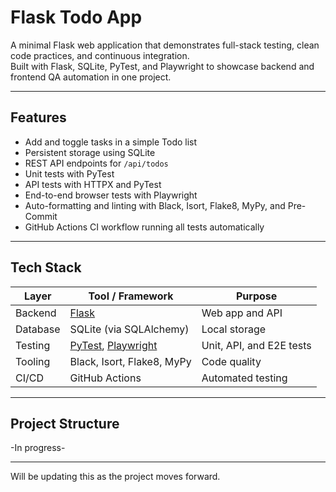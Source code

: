 # Flask Todo App

A minimal Flask web application that demonstrates full-stack testing, clean code practices, and continuous integration.  
Built with Flask, SQLite, PyTest, and Playwright to showcase backend and frontend QA automation in one project.

---

## Features

- Add and toggle tasks in a simple Todo list  
- Persistent storage using SQLite  
- REST API endpoints for `/api/todos`  
- Unit tests with PyTest  
- API tests with HTTPX and PyTest  
- End-to-end browser tests with Playwright  
- Auto-formatting and linting with Black, Isort, Flake8, MyPy, and Pre-Commit  
- GitHub Actions CI workflow running all tests automatically

---

## Tech Stack

| Layer | Tool / Framework | Purpose |
|-------|------------------|----------|
| Backend | [Flask](https://flask.palletsprojects.com/) | Web app and API |
| Database | SQLite (via SQLAlchemy) | Local storage |
| Testing | [PyTest](https://docs.pytest.org/), [Playwright](https://playwright.dev/) | Unit, API, and E2E tests |
| Tooling | Black, Isort, Flake8, MyPy | Code quality |
| CI/CD | GitHub Actions | Automated testing |

---

## Project Structure
-In progress-

---

Will be updating this as the project moves forward.
